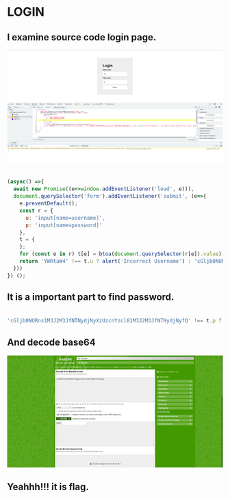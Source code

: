# LOGIN


## I examine source code login page.

![Step1](Step1)


```javascript

(async() =>{
  await new Promise((e=>window.addEventListener('load', e))),
  document.querySelector('form').addEventListener('submit', (e=>{
    e.preventDefault();
    const r = {
      u: 'input[name=username]',
      p: 'input[name=password]'
    },
    t = {
    };
    for (const e in r) t[e] = btoa(document.querySelector(r[e]).value).replace(/=/g, '');
    return 'YWRtaW4' !== t.u ? alert('Incorrect Username') : 'cGljb0NURns1M3J2M3JfNTNydjNyXzUzcnYzcl81M3J2M3JfNTNydjNyfQ' !== t.p ? alert('Incorrect Password') : void alert(`Correct Password! Your flag is ${ atob(t.p) }.`)
  }))
}) ();

``` 

## It is a important part to find password.


```javascript

'cGljb0NURns1M3J2M3JfNTNydjNyXzUzcnYzcl81M3J2M3JfNTNydjNyfQ' !== t.p ? alert('Incorrect Password') : void alert(`Correct Password! Your flag is ${ atob(t.p) }.`)
``` 
## And decode base64 

![Step2](Step2)

## Yeahhh!!! it is flag.